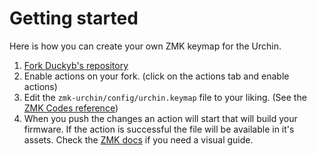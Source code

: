# Getting started

Here is how you can create your own ZMK keymap for the Urchin.

1) [Fork Duckyb's repository](https://github.com/duckyb/zmk-urchin/fork)
2) Enable actions on your fork. (click on the actions tab and enable actions)
3) Edit the `zmk-urchin/config/urchin.keymap` file to your liking. (See the [ZMK Codes reference](https://zmk.dev/docs/codes))
4) When you push the changes an action will start that will build your firmware. If the action is successful the file will be available in it's assets. Check the [ZMK docs](https://zmk.dev/docs/user-setup#installing-the-firmware) if you need a visual guide.
